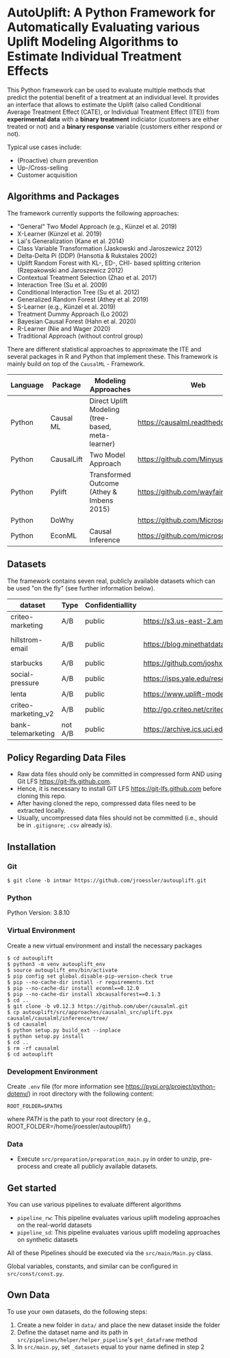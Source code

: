 # AutoUplift: A Python Framework for Automatically Evaluating various Uplift Modeling Algorithms to Estimate Individual Treatment Effects

This Python framework can be used to evaluate multiple methods that predict the potential benefit of a treatment at an individual level. It
provides an interface that allows to estimate the Uplift (also called Conditional Average Treatment Effect (CATE), or Individual Treatment
Effect (ITE)) from **experimental data** with a **binary treatment** indiciator (customers are either treated or not) and a **binary response**
variable (customers either respond or not).

Typical use cases include:

* (Proactive) churn prevention
* Up-/Cross-selling
* Customer acquisition

## Algorithms and Packages

The framework currently supports the following approaches:

* "General" Two Model Approach (e.g., Künzel et al. 2019)
* X-Learner (Künzel et al. 2019)
* Lai's Generalization (Kane et al. 2014)
* Class Variable Transformation (Jaskowski and Jaroszewicz 2012)
* Delta-Delta Pi (DDP) (Hansotia & Rukstales 2002)
* Uplift Random Forest with KL-, ED-, CHI- based splitting criterion (Rzepakowski and Jaroszewicz 2012)
* Contextual Treatment Selection (Zhao et al. 2017)
* Interaction Tree (Su et al. 2009)
* Conditional Interaction Tree (Su et al. 2012)
* Generalized Random Forest (Athey et al. 2019)
* S-Learner (e.g., Künzel et al. 2019)
* Treatment Dummy Approach (Lo 2002)
* Bayesian Causal Forest (Hahn et al. 2020)
* R-Learner (Nie and Wager 2020)
* Traditional Approach (without control group)

There are different statistical approaches to approximate the ITE and several packages in R and Python that implement these. This framework
is mainly build on top of the `CausalML` - Framework.

| Language | Package    | Modeling Approaches                               | Web                                  |
|----------|------------|---------------------------------------------------|--------------------------------------|
| Python   | Causal ML  | Direct Uplift Modeling (tree-based, meta-learner) | https://causalml.readthedocs.io      |
| Python   | CausalLift | Two Model Approach                                | https://github.com/Minyus/causallift |
| Python   | Pylift     | Transformed Outcome (Athey & Imbens 2015)         | https://github.com/wayfair/pylift    |
| Python   | DoWhy      |                                                   | https://github.com/Microsoft/dowhy   |
| Python   | EconML     | Causal Inference                                  | https://github.com/microsoft/EconML  |

## Datasets

The framework contains seven real, publicly available datasets which can be used "on the fly" (see further information below).

| dataset             | Type    | Confidentiallity | Source                                                                                           | Treatment                       | Outcome                          |
|---------------------|---------|------------------|--------------------------------------------------------------------------------------------------|---------------------------------|----------------------------------|
| criteo-marketing    | A/B     | public           | https://s3.us-east-2.amazonaws.com/criteo-uplift-dataset/criteo-uplift.csv.gz                    | `treatment`                     | `conversion`                     |
| hillstrom-email     | A/B     | public           | https://blog.minethatdata.com/2008/03/minethatdata-e-mail-analytics-and-data.html                | `segment`                       | `spend`, `conversion` or `visit` |
| starbucks           | A/B     | public           | https://github.com/joshxinjie/Data_Scientist_Nanodegree/tree/master/starbucks_portfolio_exercise | `Promotion`                     | `Purchase`                       |
| social-pressure     | A/B     | public           | https://isps.yale.edu/research/data/d001                                                         | `treatment` _(neighbors)_       | `voted`                          |
| lenta               | A/B     | public           | https://www.uplift-modeling.com/en/latest/api/datasets/fetch_lenta.html                          | `group`                         | `response_att`                   |
| criteo-marketing_v2 | A/B     | public           | http://go.criteo.net/criteo-research-uplift-v2.1.csv.gz                                          | `treatment`                     | `conversion`                     |
| bank-telemarketing  | not A/B | public           | https://archive.ics.uci.edu/ml/datasets/bank+marketing                                           | `contact`, `contact`*`poutcome` | `y`                              |


## Policy Regarding Data Files

 * Raw data files should only be committed in compressed form AND using Git LFS https://git-lfs.github.com.
 * Hence, it is necessary to install GIT LFS https://git-lfs.github.com before cloning this repo.
 * After having cloned the repo, compressed data files need to be extracted locally.
 * Usually, uncompressed data files should not be committed (i.e., should be in `.gitignore`; `.csv` already is).
 
## Installation
 
### Git
 
 ```
$ git clone -b intmar https://github.com/jroessler/autouplift.git
```

### Python
Python Version: 3.8.10

### Virtual Environment
Create a new virtual environment and install the necessary packages
```
$ cd autouplift
$ python3 -m venv autouplift_env
$ source autouplift_env/bin/activate
$ pip config set global.disable-pip-version-check true
$ pip --no-cache-dir install -r requirements.txt 
$ pip --no-cache-dir install econml==0.12.0
$ pip --no-cache-dir install xbcausalforest==0.1.3
$ cd ..
$ git clone -b v0.12.3 https://github.com/uber/causalml.git
$ cp autouplift/src/approaches/causalml_src/uplift.pyx causalml/causalml/inference/tree/
$ cd causalml
$ python setup.py build_ext --inplace
$ python setup.py install
$ cd ..
$ rm -rf causalml
$ cd autouplift
```
### Development Environment
Create `.env` file (for more information see https://pypi.org/project/python-dotenv/) in root directory with the following content: 
```
ROOT_FOLDER=$PATH$
```
where $PATH$ is the path to your root directory (e.g., ROOT_FOLDER=/home/jroessler/autouplift/)

### Data
* Execute `src/preparation/preparation_main.py` in order to unzip, pre-process and create all publicly available datasets.

## Get started

You can use various pipelines to evaluate different algorithms

* `pipeline_rw`: This pipeline evaluates various uplift modeling approaches on the real-world datasets<br>
* `pipeline_sd`: This pipeline evaluates various uplift modeling approaches on synthetic datasets<br>

All of these Pipelines should be executed via the `src/main/Main.py` class.

Global variables, constants, and similar can be configured in  `src/const/const.py`.

## Own Data

To use your own datasets, do the following steps:
1. Create a new folder in `data/` and place the new dataset inside the folder
2. Define the dataset name and its path in `src/pipelines/helper/helper_pipeline`'s `get_dataframe` method
3. In `src/main.py`, set `_datasets` equal to your name defined in step 2